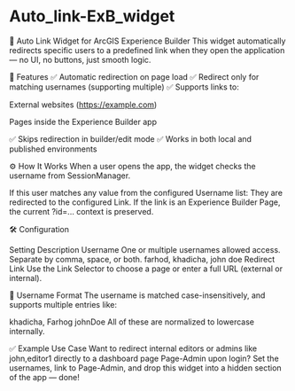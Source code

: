 # Auto_link-ExB_widget
 
📘 Auto Link Widget for ArcGIS Experience Builder
This widget automatically redirects specific users to a predefined link when they open the application — no UI, no buttons, just smooth logic.


🚀 Features
✅ Automatic redirection on page load
✅ Redirect only for matching usernames (supporting multiple)
✅ Supports links to:

External websites (https://example.com)

Pages inside the Experience Builder app

✅ Skips redirection in builder/edit mode
✅ Works in both local and published environments

⚙️ How It Works
When a user opens the app, the widget checks the username from SessionManager.

If this user matches any value from the configured Username list:
    They are redirected to the configured Link.
    If the link is an Experience Builder Page, the current ?id=... context is preserved.

🛠 Configuration

Setting	    Description
Username  	One or multiple usernames allowed access. Separate by comma, space, or both.
farhod, khadicha, john doe
Redirect Link   	Use the Link Selector to choose a page or enter a full URL (external or internal).

🔐 Username Format
The username is matched case-insensitively, and supports multiple entries like:

khadicha, Farhog   johnDoe
All of these are normalized to lowercase internally.

✅ Example Use Case
Want to redirect internal editors or admins like john,editor1 directly to a dashboard page Page-Admin upon login?
Set the usernames, link to Page-Admin, and drop this widget into a hidden section of the app — done!